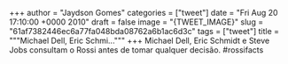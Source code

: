 
+++
author = "Jaydson Gomes"
categories = ["tweet"]
date = "Fri Aug 20 17:10:00 +0000 2010"
draft = false
image = "{TWEET_IMAGE}"
slug = "61af7382446ec6a77fa048bda08762a6b1ac6d3c"
tags = ["tweet"]
title = """Michael Dell,  Eric Schmi..."""
+++
Michael Dell,  Eric Schmidt e Steve Jobs consultam o Rossi antes de tomar qualquer decisão.  #rossifacts
